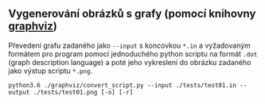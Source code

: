 ## Vygenerování obrázků s grafy (pomocí knihovny [graphviz](https://graphviz.gitlab.io/))

Převedení grafu zadaného jako `--input` s koncovkou `*.in` a vyžadovaným formátem pro program pomocí jednoduchého python scriptu na formát `.dot` (graph description language) a poté jeho vykreslení do obrázku zadaného jako výstup scriptu `*.png`.

```
python3.6 ./graphviz/convert_script.py --input ./tests/test01.in --output ./tests/test01.png [-o] [-r]
```

